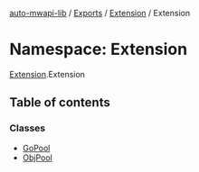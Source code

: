 [auto-mwapi-lib](../README.md) / [Exports](../modules.md) / [Extension](Extension.md) / Extension

# Namespace: Extension

[Extension](Extension.md).Extension

## Table of contents

### Classes

- [GoPool](../classes/Extension.Extension.GoPool.md)
- [ObjPool](../classes/Extension.Extension.ObjPool.md)
